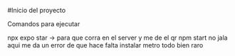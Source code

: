 #Inicio del proyecto

Comandos para ejecutar

npx expo star   ->  para que corra en el server y me de el qr
    npm start no jala aqui me da un error de que hace falta instalar metro todo bien raro